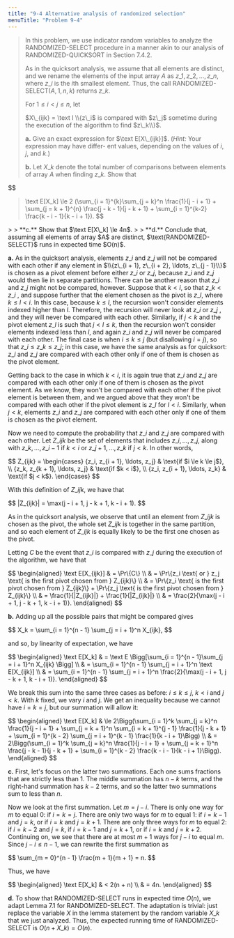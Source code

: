 ```yaml
---
title: "9-4 Alternative analysis of randomized selection"
menuTitle: "Problem 9-4"
---
```


> In this problem, we use indicator random variables to analyze the $\text{RANDOMIZED-SELECT}$ procedure in a manner akin to our analysis of $\text{RANDOMIZED-QUICKSORT}$ in Section 7.4.2.
>
> As in the quicksort analysis, we assume that all elements are distinct, and we rename the elements of the input array $A$ as $z\_1, z\_2, \ldots, z\_n$, where $z\_i$ is the $i$th smallest element. Thus, the call $\text{RANDOMIZED-SELECT}(A, 1, n, k)$ returns $z\_k$.
>
> For $1 \le i < j \le n$, let
>
> $X\_{ijk} = \text I \\{z\_i$ is compared with $z\_j$ sometime during the execution of the algorithm to find $z\_k\\}$.
>
> **a.** Give an exact expression for $\text E[X\_{ijk}]$. ($\textit{Hint:}$ Your expression may have differ- ent values, depending on the values of $i$, $j$, and $k$.)
>
> **b.** Let $X\_k$ denote the total number of comparisons between elements of array $A$ when finding $z\_k$. Show that
>
> <div>
$$
> \text E[X_k] \le 2 (\sum_{i = 1}^{k}\sum_{j = k}^n \frac{1}{j - i + 1} + \sum_{j = k + 1}^{n} \frac{j - k - 1}{j - k + 1} + \sum_{i = 1}^{k-2} \frac{k - i - 1}{k - i + 1}).
> $$
</div>
>
> **c.** Show that $\text E[X\_k] \le 4n$.
>
> **d.** Conclude that, assuming all elements of array $A$ are distinct, $\text{RANDOMIZED-SELECT}$ runs in expected time $O(n)$.

**a.** As in the quicksort analysis, elements $z\_i$ and $z\_j$ will not be compared with each other if any element in $\\{z\_{i + 1}, z\_{i + 2}, \ldots, z\_{j - 1}\\}$ is chosen as a pivot element before either $z\_i$ or $z\_j$, because $z\_i$ and $z\_j$ would then lie in separate partitions. There can be another reason that $z\_i$ and $z\_j$ might not be compared, however. Suppose that $k < i$, so that $z\_k < z\_i$ , and suppose further that the element chosen as the pivot is $z\_l$, where $k \le l < i$. In this case, because $k \le l$, the recursion won't consider elements indexed higher than $l$. Therefore, the recursion will never look at $z\_i$ or $z\_j$ , and they will never be compared with each other. Similarly, if $j < k$ and the pivot element $z\_l$ is such that $j < l \le k$, then the recursion won't consider elements indexed less than $l$, and again $z\_i$ and $z\_j$ will never be compared with each other. The final case is when $i \le k \le j$ (but disallowing $i = j$), so that $z\_i \le z\_k \le z\_j$; in this case, we have the same analysis as for quicksort: $z\_i$ and $z\_j$ are compared with each other only if one of them is chosen as the pivot element.

Getting back to the case in which $k < i$, it is again true that $z\_i$ and $z\_j$ are compared with each other only if one of them is chosen as the pivot element. As we know, they won't be compared with each other if the pivot element is between them, and we argued above that they won't be compared with each other if the pivot element is $z\_l$ for $l < i$. Similarly, when $j < k$, elements $z\_i$ and $z\_j$ are compared with each other only if one of them is chosen as the pivot element.

Now we need to compute the probability that $z\_i$ and $z\_j$ are compared with each other. Let $Z\_{ijk}$ be the set of elements that includes $z\_i, \ldots, z\_j$, along with $z\_k, \ldots, z\_{i - 1}$ if $k < i$ or $z\_{j + 1}, \ldots, z\_k$ if $j < k$. In other words,

<div>
$$
Z_{ijk} =
\begin{cases}
{z_i, z_{i + 1}, \ldots, z_j} & \text{if $i \le k \le j$}, \\
{z_k, z_{k + 1}, \ldots, z_j} & \text{if $k < i$}, \\
{z_i, z_{i + 1}, \ldots, z_k} & \text{if $j < k$}.
\end{cases}
$$
</div>

With this definition of $Z\_{ijk}$, we have that

<div>
$$
|Z_{ijk}| = \max(j - i + 1, j - k + 1, k - i + 1).
$$
</div>

As in the quicksort analysis, we observe that until an element from $Z\_{ijk}$ is chosen as the pivot, the whole set $Z\_{ijk}$ is together in the same partition, and so each element of $Z\_{ijk}$ is equally likely to be the first one chosen as the pivot.

Letting $C$ be the event that $z\_i$ is compared with $z\_j$ during the execution of the algorithm, we have that

<div>
$$
\begin{aligned}
\text E[X_{ijk}] 
    & = \Pr\{C\} \\
    & = \Pr\{z_i \text{ or } z_j \text{ is the first pivot chosen from } Z_{ijk}\} \\
    & = \Pr\{z_i \text{ is the first pivot chosen from } Z_{ijk}\} + \Pr\{z_j \text{ is the first pivot chosen from } Z_{ijk}\} \\
    & = \frac{1}{|Z_{ijk}|} + \frac{1}{|Z_{ijk}|} \\
    & = \frac{2}{\max(j - i + 1, j - k + 1, k - i + 1)}.
\end{aligned}
$$
</div>

**b.** Adding up all the possible pairs that might be compared gives

<div>
$$
X_k = \sum_{i = 1}^{n - 1} \sum_{j = i + 1}^n X_{ijk},
$$
</div>

and so, by linearity of expectation, we have

<div>
$$
\begin{aligned}
\text E[X_k]
    & = \text E \Bigg[\sum_{i = 1}^{n - 1}\sum_{j = i + 1}^n X_{ijk} \Bigg] \\
    & = \sum_{i = 1}^{n - 1} \sum_{j = i + 1}^n \text E[X_{ijk}] \\
    & = \sum_{i = 1}^{n - 1} \sum_{j = i + 1}^n \frac{2}{\max(j - i + 1, j - k + 1, k - i + 1)}.
\end{aligned}
$$
</div>

We break this sum into the same three cases as before: $i \le k \le j$, $k < i$ and $j < k$. With $k$ fixed, we vary $i$ and $j$. We get an inequality because we cannot have $i = k = j$, but our summation will allow it:

<div>
$$
\begin{aligned}
\text E[X_k]
    & \le 2\Bigg(\sum_{i = 1}^k \sum_{j = k}^n \frac{1}{j - i + 1} 
               + \sum_{j = k + 1}^n \sum_{i = k + 1}^{j - 1} \frac{1}{j - k + 1} 
               + \sum_{i = 1}^{k - 2} \sum_{j = i + 1}^{k - 1} \frac{1}{k - i + 1}\Bigg) \\
    & =   2\Bigg(\sum_{i = 1}^k \sum_{j = k}^n \frac{1}{j - i + 1} 
               + \sum_{j = k + 1}^n \frac{j - k - 1}{j - k + 1} 
               + \sum_{i = 1}^{k - 2} \frac{k - i - 1}{k - i + 1}\Bigg).
\end{aligned}
$$
</div>

**c.** First, let's focus on the latter two summations. Each one sums fractions that are strictly less than 1. The middle summation has $n - k$ terms, and the right-hand summation has $k - 2$ terms, and so the latter two summations sum to less than $n$.

Now we look at the first summation. Let $m = j - i$. There is only one way for $m$ to equal $0$: if $i = k = j$. There are only two ways for $m$ to equal $1$: if $i = k - 1$ and $j = k$, or if $i = k$ and $j = k + 1$. There are only three ways for $m$ to equal $2$: if $i = k - 2$ and $j = k$, if $i = k - 1$ and $j = k + 1$, or if $i = k$ and $j = k + 2$. Continuing on, we see that there are at most $m + 1$ ways for $j - i$ to equal $m$. Since $j - i \le n - 1$, we can rewrite the first summation as

<div>
$$
\sum_{m = 0}^{n - 1} \frac{m + 1}{m + 1} = n.
$$
</div>

Thus, we have

<div>
$$
\begin{aligned}
\text E[X_k]
    & < 2(n + n) \\
    & = 4n.
\end{aligned}
$$
</div>

**d.** To show that $\text{RANDOMIZED-SELECT}$ runs in expected time $O(n)$, we adapt Lemma 7.1 for $\text{RANDOMIZED-SELECT}$. The adaptation is trivial: just replace the variable $X$ in the lemma statement by the random variable $X\_k$ that we just analyzed. Thus, the expected running time of $\text{RANDOMIZED-SELECT}$ is $O(n + X\_k) = O(n)$.